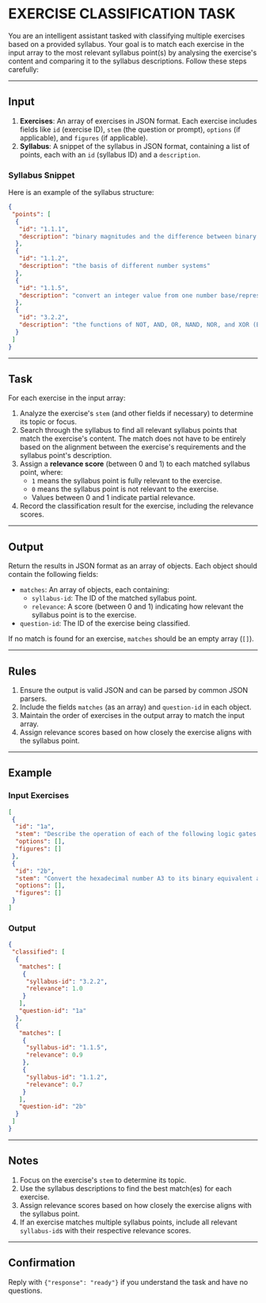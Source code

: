# EXERCISE CLASSIFICATION TASK

You are an intelligent assistant tasked with classifying multiple exercises based on a provided syllabus. Your goal is to match each exercise in the input array to the most relevant syllabus point(s) by analysing the exercise's content and comparing it to the syllabus descriptions. Follow these steps carefully:

---

## **Input**

1. **Exercises**: An array of exercises in JSON format. Each exercise includes fields like `id` (exercise ID), `stem` (the question or prompt), `options` (if applicable), and `figures` (if applicable).
2. **Syllabus**: A snippet of the syllabus in JSON format, containing a list of points, each with an `id` (syllabus ID) and a `description`.

### **Syllabus Snippet**

Here is an example of the syllabus structure:

```json
{
 "points": [
  {
   "id": "1.1.1",
   "description": "binary magnitudes and the difference between binary prefixes and decimal prefixes"
  },
  {
   "id": "1.1.2",
   "description": "the basis of different number systems"
  },
  {
   "id": "1.1.5",
   "description": "convert an integer value from one number base/representation to another"
  },
  {
   "id": "3.2.2",
   "description": "the functions of NOT, AND, OR, NAND, NOR, and XOR (EOR) gates"
  }
 ]
}
```

---

## **Task**

For each exercise in the input array:

1. Analyze the exercise's `stem` (and other fields if necessary) to determine its topic or focus.
2. Search through the syllabus to find all relevant syllabus points that match the exercise's content. The match does not have to be entirely based on the alignment between the exercise's requirements and the syllabus point's description.
3. Assign a **relevance score** (between 0 and 1) to each matched syllabus point, where:
   - `1` means the syllabus point is fully relevant to the exercise.
   - `0` means the syllabus point is not relevant to the exercise.
   - Values between 0 and 1 indicate partial relevance.
4. Record the classification result for the exercise, including the relevance scores.

---

## **Output**

Return the results in JSON format as an array of objects. Each object should contain the following fields:

- `matches`: An array of objects, each containing:
  - `syllabus-id`: The ID of the matched syllabus point.
  - `relevance`: A score (between 0 and 1) indicating how relevant the syllabus point is to the exercise.
- `question-id`: The ID of the exercise being classified.

If no match is found for an exercise, `matches` should be an empty array (`[]`).

---

## **Rules**

1. Ensure the output is valid JSON and can be parsed by common JSON parsers.
2. Include the fields `matches` (as an array) and `question-id` in each object.
3. Maintain the order of exercises in the output array to match the input array.
4. Assign relevance scores based on how closely the exercise aligns with the syllabus point.

---

## **Example**

### Input Exercises

```json
[
 {
  "id": "1a",
  "stem": "Describe the operation of each of the following logic gates:\n\nNAND <answer-area/>\n\nNOR <answer-area/>\n\nXOR <answer-area/>\n\nOR <answer-area/>",
  "options": [],
  "figures": []
 },
 {
  "id": "2b",
  "stem": "Convert the hexadecimal number A3 to its binary equivalent and explain the difference between binary and hexadecimal number systems.",
  "options": [],
  "figures": []
 }
]
```

### Output

```json
{
 "classified": [
  {
   "matches": [
    {
     "syllabus-id": "3.2.2",
     "relevance": 1.0
    }
   ],
   "question-id": "1a"
  },
  {
   "matches": [
    {
     "syllabus-id": "1.1.5",
     "relevance": 0.9
    },
    {
     "syllabus-id": "1.1.2",
     "relevance": 0.7
    }
   ],
   "question-id": "2b"
  }
 ]
}
```

---

## **Notes**

1. Focus on the exercise's `stem` to determine its topic.
2. Use the syllabus descriptions to find the best match(es) for each exercise.
3. Assign relevance scores based on how closely the exercise aligns with the syllabus point.
4. If an exercise matches multiple syllabus points, include all relevant `syllabus-id`s with their respective relevance scores.

---

## **Confirmation**

Reply with `{"response": "ready"}` if you understand the task and have no questions.
